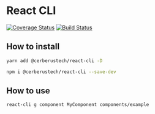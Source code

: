 # React CLI

[![Coverage Status](https://coveralls.io/repos/github/cerberus-tech/react-cli/badge.svg?branch=master)](https://coveralls.io/github/cerberus-tech/react-cli?branch=master)
[![Build Status](https://travis-ci.org/cerberus-tech/react-cli.svg?branch=master)](https://travis-ci.org/cerberus-tech/react-cli)

## How to install

```bash
yarn add @cerberustech/react-cli -D
```

```bash
npm i @cerberustech/react-cli --save-dev
```

## How to use

```bash
react-cli g component MyComponent components/example
```

